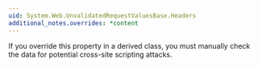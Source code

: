 ```yaml
---
uid: System.Web.UnvalidatedRequestValuesBase.Headers
additional_notes.overrides: *content
---
```


<p>If you override this property in a derived class, you must manually check the data for potential cross-site scripting attacks.</p>


